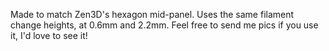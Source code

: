 Made to match Zen3D's hexagon mid-panel. Uses the same filament change heights, at 0.6mm and 2.2mm. Feel free to send me pics if you use it, I'd love to see it!
